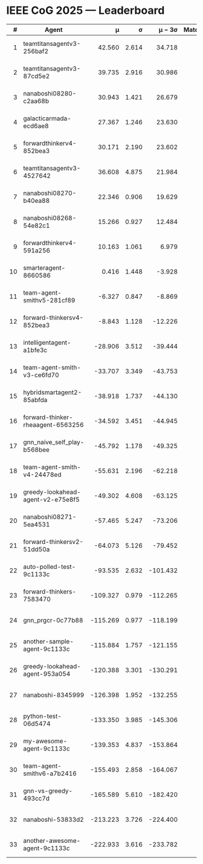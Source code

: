 # IEEE CoG 2025 — Leaderboard

| # | Agent | μ | σ | μ − 3σ | Matches | Updated |
|---:|---|---:|---:|---:|---:|---|
| 1 | teamtitansagentv3-256baf2 | 42.560 | 2.614 | 34.718 | 280 | 2025-08-31 23:12 |
| 2 | teamtitansagentv3-87cd5e2 | 39.735 | 2.916 | 30.986 | 260 | 2025-08-31 23:12 |
| 3 | nanaboshi08280-c2aa68b | 30.943 | 1.421 | 26.679 | 360 | 2025-08-31 23:12 |
| 4 | galacticarmada-ecd6ae8 | 27.367 | 1.246 | 23.630 | 360 | 2025-08-31 23:12 |
| 5 | forwardthinkerv4-852bea3 | 30.171 | 2.190 | 23.602 | 286 | 2025-08-31 23:12 |
| 6 | teamtitansagentv3-4527642 | 36.608 | 4.875 | 21.984 | 160 | 2025-08-31 23:12 |
| 7 | nanaboshi08270-b40ea88 | 22.346 | 0.906 | 19.629 | 260 | 2025-08-31 23:12 |
| 8 | nanaboshi08268-54e82c1 | 15.266 | 0.927 | 12.484 | 400 | 2025-08-31 23:12 |
| 9 | forwardthinkerv4-591a256 | 10.163 | 1.061 | 6.979 | 200 | 2025-08-31 23:12 |
| 10 | smarteragent-8660586 | 0.416 | 1.448 | -3.928 | 281 | 2025-08-31 23:12 |
| 11 | team-agent-smithv5-281cf89 | -6.327 | 0.847 | -8.869 | 380 | 2025-08-31 23:12 |
| 12 | forward-thinkersv4-852bea3 | -8.843 | 1.128 | -12.226 | 120 | 2025-08-31 23:12 |
| 13 | intelligentagent-a1bfe3c | -28.906 | 3.512 | -39.444 | 212 | 2025-08-31 23:12 |
| 14 | team-agent-smith-v3-ce6fd70 | -33.707 | 3.349 | -43.753 | 200 | 2025-08-31 23:12 |
| 15 | hybridsmartagent2-85abfda | -38.918 | 1.737 | -44.130 | 297 | 2025-08-31 23:12 |
| 16 | forward-thinker-rheaagent-6563256 | -34.592 | 3.451 | -44.945 | 300 | 2025-08-31 23:12 |
| 17 | gnn_naive_self_play-b568bee | -45.792 | 1.178 | -49.325 | 140 | 2025-08-31 23:12 |
| 18 | team-agent-smith-v4-24478ed | -55.631 | 2.196 | -62.218 | 200 | 2025-08-31 23:12 |
| 19 | greedy-lookahead-agent-v2-e75e8f5 | -49.302 | 4.608 | -63.125 | 380 | 2025-08-31 23:12 |
| 20 | nanaboshi08271-5ea4531 | -57.465 | 5.247 | -73.206 | 260 | 2025-08-31 23:12 |
| 21 | forward-thinkersv2-51dd50a | -64.073 | 5.126 | -79.452 | 180 | 2025-08-31 23:12 |
| 22 | auto-polled-test-9c1133c | -93.535 | 2.632 | -101.432 | 440 | 2025-08-31 23:12 |
| 23 | forward-thinkers-7583470 | -109.327 | 0.979 | -112.265 | 320 | 2025-08-31 23:12 |
| 24 | gnn_prgcr-0c77b88 | -115.269 | 0.977 | -118.199 | 400 | 2025-08-31 23:12 |
| 25 | another-sample-agent-9c1133c | -115.884 | 1.757 | -121.155 | 180 | 2025-08-31 23:12 |
| 26 | greedy-lookahead-agent-953a054 | -120.388 | 3.301 | -130.291 | 320 | 2025-08-31 23:12 |
| 27 | nanaboshi-8345999 | -126.398 | 1.952 | -132.255 | 200 | 2025-08-31 23:12 |
| 28 | python-test-06d5474 | -133.350 | 3.985 | -145.306 | 220 | 2025-08-31 23:12 |
| 29 | my-awesome-agent-9c1133c | -139.353 | 4.837 | -153.864 | 340 | 2025-08-31 23:12 |
| 30 | team-agent-smithv6-a7b2416 | -155.493 | 2.858 | -164.067 | 280 | 2025-08-31 23:12 |
| 31 | gnn-vs-greedy-493cc7d | -165.589 | 5.610 | -182.420 | 300 | 2025-08-31 23:12 |
| 32 | nanaboshi-53833d2 | -213.223 | 3.726 | -224.400 | 280 | 2025-08-31 23:12 |
| 33 | another-awesome-agent-9c1133c | -222.933 | 3.616 | -233.782 | 480 | 2025-08-31 23:12 |
